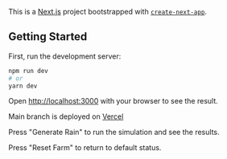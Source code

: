 This is a [Next.js](https://nextjs.org/) project bootstrapped with [`create-next-app`](https://github.com/vercel/next.js/tree/canary/packages/create-next-app).

## Getting Started

First, run the development server:

```bash
npm run dev
# or
yarn dev
```

Open [http://localhost:3000](http://localhost:3000) with your browser to see the result.

Main branch is deployed on [Vercel](https://picnic-rain-project.vercel.app/)

Press "Generate Rain" to run the simulation and see the results.

Press "Reset Farm" to return to default status.
